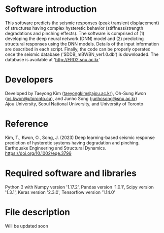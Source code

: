 # Software introduction
This software predicts the seismic responses (peak transient displacement) of structures having complex hysteretic behavior (stiffness/strength degradations and pinching effects). The software is comprised of (1) developing the deep neural network (DNN) model and (2) predicting structural responses using the DNN models. Details of the input information are described in each script. Finally, the code can be properly operated once the seismic database ('SDDB_mBWBN_ver1.0.db') is downloaded. The database is available at 'http://ERD2.snu.ac.kr'

# Developers
Developed by Taeyong Kim (taeyongkim@ajou.ac.kr), Oh-Sung Kwon (os.kwon@utoronto.ca), and Junho Song (junhosong@snu.ac.kr)\
Ajou University, Seoul National University, and University of Toronto

# Reference
Kim, T., Kwon, O., Song, J. (2023) Deep learning-based seismic response prediction of hysteretic systems having degradation and pinching. Earthquake Engineering and Structural Dynamics.
https://doi.org/10.1002/eqe.3796

# Required software and libraries
Python 3 with Numpy version '1.17.2', Pandas version '1.0.1', Scipy version '1.3.1', Keras version '2.3.0', Tensorflow version '1.14.0'

# File description
Will be updated soon
